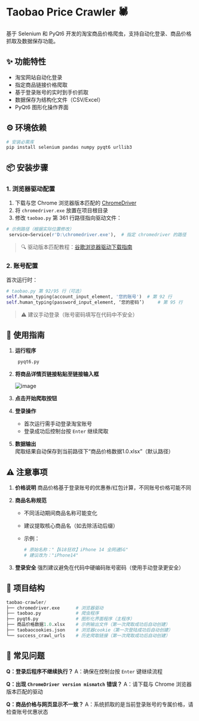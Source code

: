# Taobao Price Crawler 🕷️

基于 Selenium 和 PyQt6 开发的淘宝商品价格爬虫，支持自动化登录、商品价格抓取及数据保存功能。

## ✨ 功能特性

- 淘宝网站自动化登录
- 指定商品链接价格爬取
- 基于登录账号的实时到手价抓取
- 数据保存为结构化文件（CSV/Excel）
- PyQt6 图形化操作界面

## ⚙️ 环境依赖

```python
# 安装必需库
pip install selenium pandas numpy pyqt6 urllib3
```

## 📦 安装步骤

### 1. 浏览器驱动配置

1. 下载与您 Chrome 浏览器版本匹配的 [ChromeDriver](https://chromedriver.chromium.org/)
2. 将 `chromedriver.exe` 放置在项目根目录
3. 修改 `taobao.py` 第 361 行路径指向驱动文件：

```python
# 示例路径（根据实际位置修改）
 service=Service(r'D:\chromedriver.exe'),  # 指定 chromedriver 的路径
```

> 🔍 驱动版本匹配教程：[谷歌浏览器驱动下载指南](https://blog.csdn.net/nings666/article/details/134314452)

### 2. 账号配置

首次运行时：

```python
# taobao.py 第 92/95 行（可选）
self.human_typing(account_input_element, '您的账号')  # 第 92 行
self.human_typing(password_input_element, ‘您的密码’)     # 第 95 行
```

> ⚠️ 建议手动登录（账号密码填写在代码中不安全）

## 🚀 使用指南

1. **运行程序**

    ```python
     pyqt6.py
    ```
2. **将商品详情页链接粘贴至链接输入框**

    ![image](assets/image-20250701133623-c02h817.png)
3. **点击开始爬取按钮**
4. **登录操作**

    - 首次运行需手动登录淘宝账号
    - 登录成功后控制台按 `Enter` 继续爬取
5. **数据输出**
    爬取结果自动保存到当前路径下“商品价格数据1.0.xlsx”（默认路径）

## ⚠️ 注意事项

1. **价格说明**
    商品价格基于登录账号的优惠券/红包计算，不同账号价格可能不同
2. **商品名称规范**

    - 不同活动期间商品名称可能变化
    - 建议提取核心商品名（如去除活动后缀）
    - 示例：

      ```python
      # 原始名称："【618狂欢】iPhone 14 全网通5G"
      # 建议改为："iPhone14"
      ```
3. **登录安全**
    强烈建议避免在代码中硬编码账号密码（使用手动登录更安全）

## 🧩 项目结构

```python
taobao-crawler/
├── chromedriver.exe      # 浏览器驱动
├── taobao.py             # 爬虫程序
├── pyqt6.py              # 图形化界面程序（主程序）
├── 商品价格数据1.0.xlsx    # 示例输出文件（第一次爬取成功后自动创建）
├── taobaocookies.json    # 浏览器cookie（第一次登陆成功后自动创建）
└── success_crawl_urls    # 历史爬取链接（第一次爬取成功后自动创建）
```

## 🔧 常见问题

**Q：登录后程序不继续执行？** 
A：确保在控制台按 `Enter` 键继续流程

**Q：出现** **`ChromeDriver version mismatch`** **错误？** 
A：请下载与 Chrome 浏览器版本匹配的驱动

**Q：商品价格与网页显示不一致？** 
A：系统抓取的是当前登录账号的专属价格，请检查账号优惠状态

